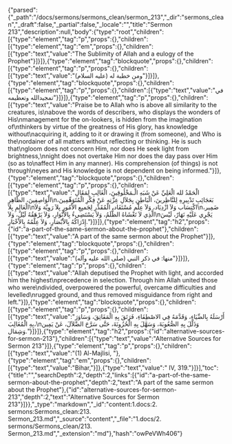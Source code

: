 {"parsed":{"_path":"/docs/sermons/sermons_clean/sermon_213","_dir":"sermons_clean","_draft":false,"_partial":false,"_locale":"","title":"Sermon 213","description":null,"body":{"type":"root","children":[{"type":"element","tag":"p","props":{},"children":[{"type":"element","tag":"em","props":{},"children":[{"type":"text","value":"The Sublimity of Allah and a eulogy of the Prophet"}]}]},{"type":"element","tag":"blockquote","props":{},"children":[{"type":"element","tag":"p","props":{},"children":[{"type":"text","value":"ومن خطبة له (عليه السلام)"}]}]},{"type":"element","tag":"blockquote","props":{},"children":[{"type":"element","tag":"p","props":{},"children":[{"type":"text","value":"في تمجيدالله وتعظيمه"}]}]},{"type":"element","tag":"p","props":{},"children":[{"type":"text","value":"Praise be to Allah who is above all similarity to the creatures, is\nabove the words of describers, who displays the wonders of His\nmanagement for the on-lookers, is hidden from the imagination of\nthinkers by virtue of the greatness of His glory, has knowledge without\nacquiring it, adding to it or drawing it (from someone), and Who is the\nordainer of all matters without reflecting or thinking. He is such that\ngloom does not concern Him, nor does He seek light from brightness,\nnight does not overtake Him nor does the day pass over Him (so as to\naffect Him in any manner). His comprehension (of things) is not through\neyes and His knowledge is not dependent on being informed."}]},{"type":"element","tag":"blockquote","props":{},"children":[{"type":"element","tag":"p","props":{},"children":[{"type":"text","value":"الْحَمْدُ لله الْعَلِيِّ عَنْ شَبَهِ الْـمَخْلُوقِينَ، الْغَالِبِ لِمَقَالِ الْوَاصِفِينَ، الظَّاهِرِ\nبَعَجَائِبِ تَدْبِيرِهِ لِلنَّاظِرينَ، الْبَاطِنِ بِجَلاَلِ عِزَّتِهِ عَنْ فِكْرِ الْمُتَوَهِّمِينَ، الْعَالِمِ بِلاَ\nاكْتِسَاب وَلاَ ازْدِيَاد، وَلاَ عِلْم مُسْتَفَاد، الْمُقَدِّرِ لِجَميِعِ الاْمُورِ بِلاَ رَوِيَّة وَلاَ\nضَمِير، الَّذِي لاَ تَغْشَاهُ الظُّلَمُ، وَلاَ يَسْتَضِيءُ بِالاْنْوَارِ، وَلاَ يَرْهَقُهُ لَيْلٌ، وَلاَ\nيَجْرِي عَلَيْهِ نَهَارٌ، لَيْسَ إِدْرَاكُهُ بِالاْبْصَارِ، وَلاَ عِلْمُهُ بِالاْخْبَارِ."}]}]},{"type":"element","tag":"h2","props":{"id":"a-part-of-the-same-sermon-about-the-prophet"},"children":[{"type":"text","value":"A part of the same sermon about the Prophet"}]},{"type":"element","tag":"blockquote","props":{},"children":[{"type":"element","tag":"p","props":{},"children":[{"type":"text","value":"منها: في ذكر النبي (صلى الله عليه وآله)"}]}]},{"type":"element","tag":"p","props":{},"children":[{"type":"text","value":"Allah deputised the Prophet with light, and accorded him the highest\nprecedence in selection. Through him Allah united those who were\ndivided, overpowered the powerful, overcame difficulties and levelled\nrugged ground, and thus removed misguidance from right and left."}]},{"type":"element","tag":"blockquote","props":{},"children":[{"type":"element","tag":"p","props":{},"children":[{"type":"text","value":"أَرْسَلَهُ بِالضِّيَاءِ، وَقَدَّمَهُ فِي الاصْطِفَاءِ، فَرَتَقَ بِهِ الْمَفَاتِقَ، وَسَاوَرَ بِهِ الْمُغَالِبَ،\nوَذَلَّلَ بِهِ الصُّعُوبَةَ، وَسَهَّلَ بِهِ الْحُزُونَةَ، حَتَّى سَرَّحَ الضَّلاَلَ، عَنْ يَمِين وَشِمَال."}]}]},{"type":"element","tag":"h2","props":{"id":"alternative-sources-for-sermon-213"},"children":[{"type":"text","value":"Alternative Sources for Sermon 213"}]},{"type":"element","tag":"p","props":{},"children":[{"type":"text","value":"(1) Al-Majlisi, "},{"type":"element","tag":"em","props":{},"children":[{"type":"text","value":"Bihar,"}]},{"type":"text","value":" IV, 319."}]}],"toc":{"title":"","searchDepth":2,"depth":2,"links":[{"id":"a-part-of-the-same-sermon-about-the-prophet","depth":2,"text":"A part of the same sermon about the Prophet"},{"id":"alternative-sources-for-sermon-213","depth":2,"text":"Alternative Sources for Sermon 213"}]}},"_type":"markdown","_id":"content:1.docs:2. sermons:Sermons_clean:213. Sermon_213.md","_source":"content","_file":"1.docs/2. sermons/Sermons_clean/213. Sermon_213.md","_extension":"md"},"hash":"owPeVWh406"}